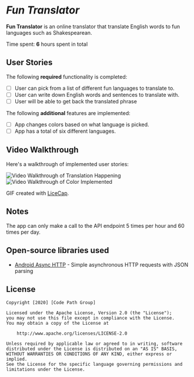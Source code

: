 # *Fun Translator*

**Fun Translator** is an online translator that translate English words to fun languages such as Shakespearean.

Time spent: **6** hours spent in total

## User Stories

The following **required** functionality is completed:

- [ ] User can pick from a list of different fun languages to translate to.
- [ ] User can write down English words and sentences to translate with.
- [ ] User will be able to get back the translated phrase

The following **additional** features are implemented:

- [ ] App changes colors based on what language is picked.
- [ ] App has a total of six different languages.

## Video Walkthrough

Here's a walkthrough of implemented user stories:

<img src='hhttps://github.com/trishshsh/Translator/blob/master/group.gif' title='Video Walkthrough of Translation Happening' width='' alt='Video Walkthrough of Translation Happening' />

<img src='https://github.com/trishshsh/Translator/blob/master/group2.gif' title='Video Walkthrough of Color Implemented' width='' alt='Video Walkthrough of Color Implemented' />

GIF created with [LiceCap](http://www.cockos.com/licecap/).

## Notes

The app can only make a call to the API endpoint 5 times per hour and 60 times per day.

## Open-source libraries used

- [Android Async HTTP](https://github.com/codepath/CPAsyncHttpClient) - Simple asynchronous HTTP requests with JSON parsing

## License

    Copyright [2020] [Code Path Group]

    Licensed under the Apache License, Version 2.0 (the "License");
    you may not use this file except in compliance with the License.
    You may obtain a copy of the License at

        http://www.apache.org/licenses/LICENSE-2.0

    Unless required by applicable law or agreed to in writing, software
    distributed under the License is distributed on an "AS IS" BASIS,
    WITHOUT WARRANTIES OR CONDITIONS OF ANY KIND, either express or implied.
    See the License for the specific language governing permissions and
    limitations under the License.
